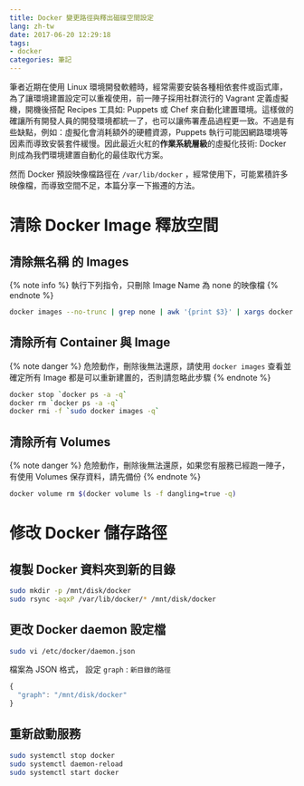 ```yaml
---
title: Docker 變更路徑與釋出磁碟空間設定
lang: zh-tw
date: 2017-06-20 12:29:18
tags:
- docker
categories: 筆記
---
```


筆者近期在使用 Linux 環境開發軟體時，經常需要安裝各種相依套件或函式庫，為了讓環境建置設定可以重複使用，前一陣子採用社群流行的 Vagrant 定義虛擬機，開機後搭配 Recipes 工具如: Puppets 或 Chef 來自動化建置環境。這樣做的確讓所有開發人員的開發環境都統一了，也可以讓佈署產品過程更一致。不過是有些缺點，例如：虛擬化會消耗額外的硬體資源，Puppets 執行可能因網路環境等因素而導致安裝套件緩慢。因此最近火紅的**作業系統層級**的虛擬化技術: Docker 則成為我們環境建置自動化的最佳取代方案。

<!--more-->

然而 Docker 預設映像檔路徑在 `/var/lib/docker` ，經常使用下，可能累積許多映像檔，而導致空間不足，本篇分享一下搬遷的方法。


# 清除 Docker Image 釋放空間

## 清除無名稱 的 Images

{% note info %}
執行下列指令，只刪除 Image Name 為 none 的映像檔
{% endnote %}

```bash
docker images --no-trunc | grep none | awk '{print $3}' | xargs docker rmi -f
```

## 清除所有 Container 與 Image

{% note danger %}
危險動作，刪除後無法還原，請使用 `docker images` 查看並確定所有 Image 都是可以重新建置的，否則請忽略此步驟
{% endnote %}

```bash
docker stop `docker ps -a -q`
docker rm `docker ps -a -q`
docker rmi -f `sudo docker images -q`
```

## 清除所有 Volumes

{% note danger %}
危險動作，刪除後無法還原，如果您有服務已經跑一陣子，有使用 Volumes 保存資料，請先備份
{% endnote %}

```bash
docker volume rm $(docker volume ls -f dangling=true -q)
```

# 修改 Docker 儲存路徑

## 複製 Docker 資料夾到新的目錄

```bash
sudo mkdir -p /mnt/disk/docker
sudo rsync -aqxP /var/lib/docker/* /mnt/disk/docker
```

## 更改 Docker daemon 設定檔

```bash
sudo vi /etc/docker/daemon.json
```

檔案為 JSON 格式， 設定 `graph` : `新目錄的路徑`

```js
{
  "graph": "/mnt/disk/docker"
}
```

## 重新啟動服務

```bash
sudo systemctl stop docker
sudo systemctl daemon-reload
sudo systemctl start docker
```




